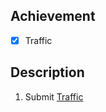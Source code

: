 ## Achievement



- [x] Traffic




## Description



1. Submit [Traffic](https://cs50.harvard.edu/ai/2024/projects/5/traffic/)
